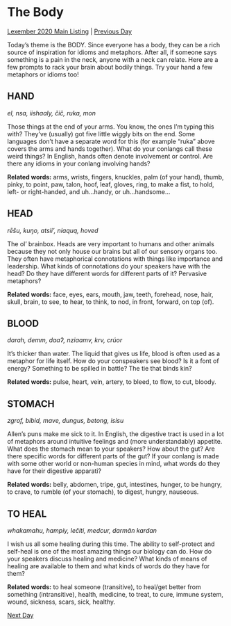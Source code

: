# The Body
[Lexember 2020 Main Listing](_prompts/r-conlangs/lexember/2020/toc_lex20.md) | [Previous Day](_prompts/r-conlangs/lexember/2020/prompts/w1/05.md)

Today’s theme is the BODY. Since everyone has a body, they can be a rich source of inspiration for idioms and metaphors. After all, if someone says something is a pain in the neck, anyone with a neck can relate. Here are a few prompts to rack your brain about bodily things. Try your hand a few metaphors or idioms too!

## HAND

_el, nsa, iishaaly, čič, ruka, mon_

Those things at the end of your arms. You know, the ones I’m typing this with? They’ve (usually) got five little wiggly bits on the end. Some languages don’t have a separate word for this (for example “ruka” above covers the arms and hands together). What do your conlangs call these weird things? In English, hands often denote involvement or control. Are there any idioms in your conlang involving hands?

**Related words:** arms, wrists, fingers, knuckles, palm (of your hand), thumb, pinky, to point, paw, talon, hoof, leaf, gloves, ring, to make a fist, to hold, left- or right-handed, and uh...handy, or uh...handsome...

## HEAD

_rēšu, kuŋo, atsii’, niaquq, hoved_

The ol’ brainbox. Heads are very important to humans and other animals because they not only house our brains but all of our sensory organs too. They often have metaphorical connotations with things like importance and leadership. What kinds of connotations do your speakers have with the head? Do they have different words for different parts of it? Pervasive metaphors?

**Related words:** face, eyes, ears, mouth, jaw, teeth, forehead, nose, hair, skull, brain, to see, to hear, to think, to nod, in front, forward, on top (of).

## BLOOD

_darah, demm, daaʔ, nziaamv, krv, crúor_

It’s thicker than water. The liquid that gives us life, blood is often used as a metaphor for life itself. How do your conspeakers see blood? Is it a font of energy? Something to be spilled in battle? The tie that binds kin?

**Related words:** pulse, heart, vein, artery, to bleed, to flow, to cut, bloody.

## STOMACH

_zgrof, bibid, mave, dungus, betong, isisu_

Allen’s puns make me sick to it. In English, the digestive tract is used in a lot of metaphors around intuitive feelings and (more understandably) appetite. What does the stomach mean to your speakers? How about the gut? Are there specific words for different parts of the gut? If your conlang is made with some other world or non-human species in mind, what words do they have for their digestive apparati?

**Related words:** belly, abdomen, tripe, gut, intestines, hunger, to be hungry, to crave, to rumble (of your stomach), to digest, hungry, nauseous.

## TO HEAL

_whakamahu, hampiy, lečiti, medcur, darmân kardan_

I wish us all some healing during this time. The ability to self-protect and self-heal is one of the most amazing things our biology can do. How do your speakers discuss healing and medicine? What kinds of means of healing are available to them and what kinds of words do they have for them?

**Related words:** to heal someone (transitive), to heal/get better from something (intransitive), health, medicine, to treat, to cure, immune system, wound, sickness, scars, sick, healthy.

[Next Day](_prompts/r-conlangs/lexember/2020/prompts/w1/07.md)

